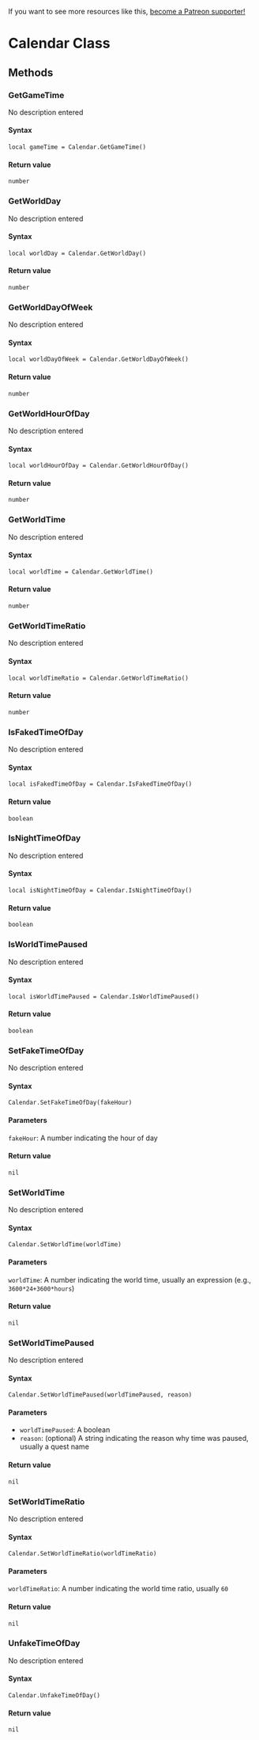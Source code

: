 <!-- TITLE: Calendar Function Reference -->

If you want to see more resources like this, [become a Patreon supporter!](https://www.patreon.com/fireundubh) 

# Calendar Class
## Methods

### GetGameTime

No description entered

#### **Syntax**

`local gameTime = Calendar.GetGameTime()`

#### **Return value**

`number`


### GetWorldDay

No description entered

#### **Syntax**

`local worldDay = Calendar.GetWorldDay()`

#### **Return value**

`number`


### GetWorldDayOfWeek

No description entered

#### **Syntax**

`local worldDayOfWeek = Calendar.GetWorldDayOfWeek()`

#### **Return value**

`number`


### GetWorldHourOfDay

No description entered

#### **Syntax**

`local worldHourOfDay = Calendar.GetWorldHourOfDay()`

#### **Return value**

`number`


### GetWorldTime

No description entered

#### **Syntax**

`local worldTime = Calendar.GetWorldTime()`

#### **Return value**

`number`


### GetWorldTimeRatio

No description entered

#### **Syntax**

`local worldTimeRatio = Calendar.GetWorldTimeRatio()`

#### **Return value**

`number`


### IsFakedTimeOfDay

No description entered

#### **Syntax**

`local isFakedTimeOfDay = Calendar.IsFakedTimeOfDay()`

#### **Return value**

`boolean`


### IsNightTimeOfDay

No description entered

#### **Syntax**

`local isNightTimeOfDay = Calendar.IsNightTimeOfDay()`

#### **Return value**

`boolean`


### IsWorldTimePaused

No description entered

#### **Syntax**

`local isWorldTimePaused = Calendar.IsWorldTimePaused()`

#### **Return value**

`boolean`


### SetFakeTimeOfDay

No description entered

#### **Syntax**

`Calendar.SetFakeTimeOfDay(fakeHour)`

#### **Parameters**

`fakeHour`: A number indicating the hour of day

#### **Return value**

`nil`


### SetWorldTime

No description entered

#### **Syntax**

`Calendar.SetWorldTime(worldTime)`

#### **Parameters**

`worldTime`: A number indicating the world time, usually an expression (e.g., `3600*24+3600*hours`)

#### **Return value**

`nil`


### SetWorldTimePaused

No description entered

#### **Syntax**

`Calendar.SetWorldTimePaused(worldTimePaused, reason)`

#### **Parameters**

* `worldTimePaused`: A boolean
* `reason`: (optional) A string indicating the reason why time was paused, usually a quest name

#### **Return value**

`nil`


### SetWorldTimeRatio

No description entered

#### **Syntax**

`Calendar.SetWorldTimeRatio(worldTimeRatio)`

#### **Parameters**

`worldTimeRatio`: A number indicating the world time ratio, usually `60`

#### **Return value**

`nil`


### UnfakeTimeOfDay

No description entered

#### **Syntax**

`Calendar.UnfakeTimeOfDay()`

#### **Return value**

`nil`